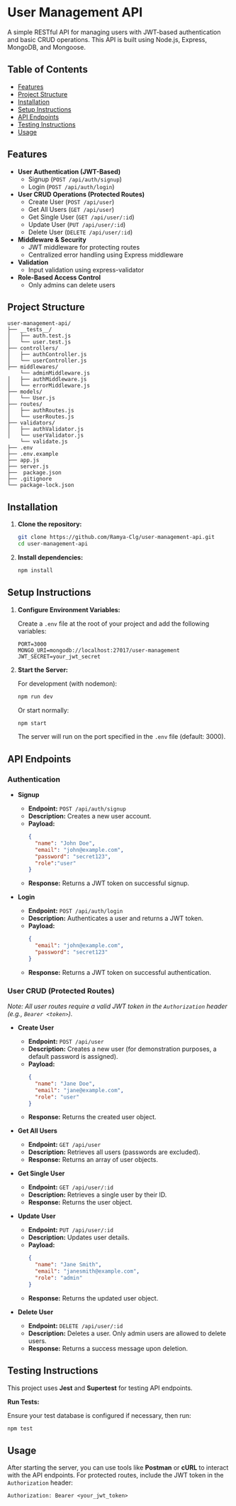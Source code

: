 # User Management API

A simple RESTful API for managing users with JWT-based authentication and basic CRUD operations. This API is built using Node.js, Express, MongoDB, and Mongoose.

## Table of Contents

- [Features](#features)
- [Project Structure](#project-structure)
- [Installation](#installation)
- [Setup Instructions](#setup-instructions)
- [API Endpoints](#api-endpoints)
- [Testing Instructions](#testing-instructions)
- [Usage](#usage)

## Features

- **User Authentication (JWT-Based)**
  - Signup (`POST /api/auth/signup`)
  - Login (`POST /api/auth/login`)
- **User CRUD Operations (Protected Routes)**
  - Create User (`POST /api/user`)
  - Get All Users (`GET /api/user`)
  - Get Single User (`GET /api/user/:id`)
  - Update User (`PUT /api/user/:id`)
  - Delete User (`DELETE /api/user/:id`)
- **Middleware & Security**
  - JWT middleware for protecting routes
  - Centralized error handling using Express middleware
- **Validation**
  - Input validation using express-validator
- **Role-Based Access Control**
  - Only admins can delete users

## Project Structure

```
user-management-api/
├── __tests__/
│   ├── auth.test.js
│   └── user.test.js
├── controllers/
│   ├── authController.js
│   └── userController.js
├── middlewares/
    └── adminMiddleware.js
│   ├── authMiddleware.js
│   └── errorMiddleware.js
├── models/
│   └── User.js
├── routes/
│   ├── authRoutes.js
│   └── userRoutes.js
├── validators/
│   ├── authValidator.js
│   └── userValidator.js
    └── validate.js
├── .env
├── .env.example
├── app.js
├── server.js
├──  package.json
├── .gitignore
└── package-lock.json
```

## Installation

1. **Clone the repository:**

   ```bash
   git clone https://github.com/Ramya-Clg/user-management-api.git
   cd user-management-api
   ```

2. **Install dependencies:**

   ```bash
   npm install
   ```

## Setup Instructions

1. **Configure Environment Variables:**

   Create a `.env` file at the root of your project and add the following variables:

   ```env
   PORT=3000
   MONGO_URI=mongodb://localhost:27017/user-management
   JWT_SECRET=your_jwt_secret
   ```

2. **Start the Server:**

   For development (with nodemon):

   ```bash
   npm run dev
   ```

   Or start normally:

   ```bash
   npm start
   ```

   The server will run on the port specified in the `.env` file (default: 3000).

## API Endpoints

### Authentication

- **Signup**
  - **Endpoint:** `POST /api/auth/signup`
  - **Description:** Creates a new user account.
  - **Payload:**
    ```json
    {
      "name": "John Doe",
      "email": "john@example.com",
      "password": "secret123",
      "role":"user"
    }
    ```
  - **Response:** Returns a JWT token on successful signup.

- **Login**
  - **Endpoint:** `POST /api/auth/login`
  - **Description:** Authenticates a user and returns a JWT token.
  - **Payload:**
    ```json
    {
      "email": "john@example.com",
      "password": "secret123"
    }
    ```
  - **Response:** Returns a JWT token on successful authentication.

### User CRUD (Protected Routes)

*Note: All user routes require a valid JWT token in the `Authorization` header (e.g., `Bearer <token>`).*

- **Create User**
  - **Endpoint:** `POST /api/user`
  - **Description:** Creates a new user (for demonstration purposes, a default password is assigned).
  - **Payload:**
    ```json
    {
      "name": "Jane Doe",
      "email": "jane@example.com",
      "role": "user"
    }
    ```
  - **Response:** Returns the created user object.

- **Get All Users**
  - **Endpoint:** `GET /api/user`
  - **Description:** Retrieves all users (passwords are excluded).
  - **Response:** Returns an array of user objects.

- **Get Single User**
  - **Endpoint:** `GET /api/user/:id`
  - **Description:** Retrieves a single user by their ID.
  - **Response:** Returns the user object.

- **Update User**
  - **Endpoint:** `PUT /api/user/:id`
  - **Description:** Updates user details.
  - **Payload:**
    ```json
    {
      "name": "Jane Smith",
      "email": "janesmith@example.com",
      "role": "admin"
    }
    ```
  - **Response:** Returns the updated user object.

- **Delete User**
  - **Endpoint:** `DELETE /api/user/:id`
  - **Description:** Deletes a user. Only admin users are allowed to delete users.
  - **Response:** Returns a success message upon deletion.

## Testing Instructions

This project uses **Jest** and **Supertest** for testing API endpoints.

**Run Tests:**

   Ensure your test database is configured if necessary, then run:

   ```bash
   npm test
   ```
## Usage

After starting the server, you can use tools like **Postman** or **cURL** to interact with the API endpoints. For protected routes, include the JWT token in the `Authorization` header:

```
Authorization: Bearer <your_jwt_token>
```
